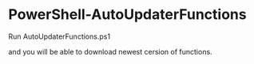 # PowerShell-AutoUpdaterFunctions

Run AutoUpdaterFunctions.ps1

and you will be able to download newest cersion of functions.

